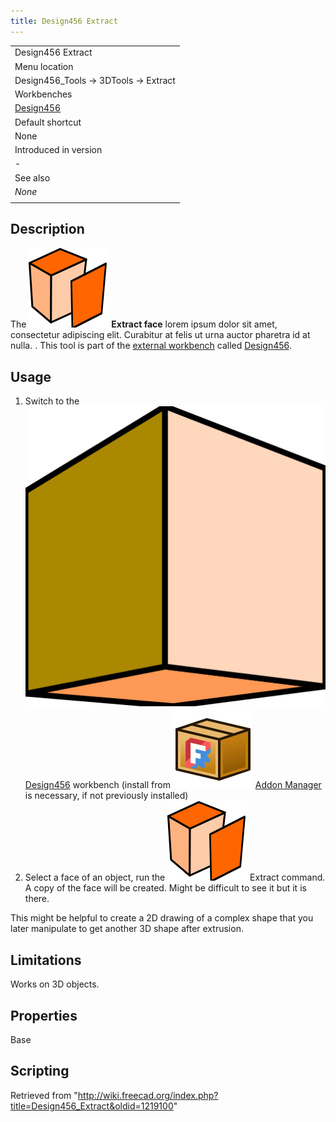```yaml
---
title: Design456 Extract
---
```


|                                                         |
| ------------------------------------------------------- |
| Design456 Extract                                       |
| Menu location                                           |
| Design456_Tools → 3DTools → Extract                     |
| Workbenches                                             |
| [Design456](/Design456_Workbench "Design456 Workbench") |
| Default shortcut                                        |
| None                                                    |
| Introduced in version                                   |
| -                                                       |
| See also                                                |
| _None_                                                  |
|                                                         |

## Description

The ![](/src/assets/images/Extract.svg) **Extract face** lorem ipsum dolor sit amet, consectetur adipiscing elit. Curabitur at felis ut urna auctor pharetra id at nulla. . This tool is part of the [external workbench](/External_workbenches "External workbenches") called [Design456](/Design456_Workbench "Design456 Workbench").

## Usage

1. Switch to the ![](/src/assets/images/Design456_workbench_icon.svg) [Design456](/Design456_Workbench "Design456 Workbench") workbench (install from ![](/src/assets/images/Std_AddonMgr.svg) [Addon Manager](/Std_AddonMgr "Std AddonMgr") is necessary, if not previously installed)
2. Select a face of an object, run the ![](/src/assets/images/Extract.svg) Extract command. A copy of the face will be created. Might be difficult to see it but it is there.

This might be helpful to create a 2D drawing of a complex shape that you later manipulate to get another 3D shape after extrusion.

## Limitations

Works on 3D objects.

## Properties

Base

## Scripting

Retrieved from "<http://wiki.freecad.org/index.php?title=Design456_Extract&oldid=1219100>"
